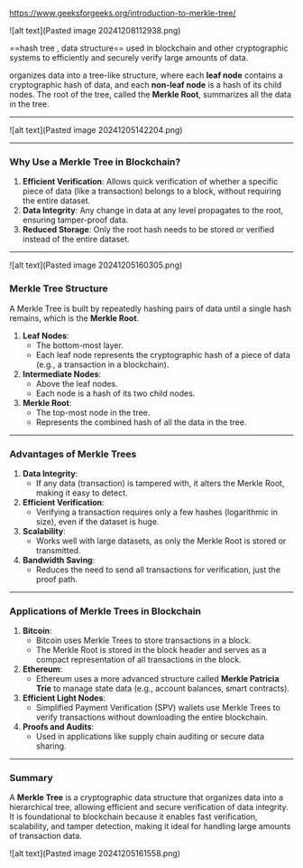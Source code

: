https://www.geeksforgeeks.org/introduction-to-merkle-tree/

![alt text](Pasted image 20241208112938.png)

==hash tree , data structure== used in blockchain and other cryptographic systems to efficiently and securely verify large amounts of data.

organizes data into a tree-like structure, where each **leaf node** contains a cryptographic hash of data, and each **non-leaf node** is a hash of its child nodes. The root of the tree, called the **Merkle Root**, summarizes all the data in the tree.

---
![alt text](Pasted image 20241205142204.png)

---
### **Why Use a Merkle Tree in Blockchain?**

1. **Efficient Verification**: Allows quick verification of whether a specific piece of data (like a transaction) belongs to a block, without requiring the entire dataset.
2. **Data Integrity**: Any change in data at any level propagates to the root, ensuring tamper-proof data.
3. **Reduced Storage**: Only the root hash needs to be stored or verified instead of the entire dataset.
---

![alt text](Pasted image 20241205160305.png)
### **Merkle Tree Structure**

A Merkle Tree is built by repeatedly hashing pairs of data until a single hash remains, which is the **Merkle Root**.

1. **Leaf Nodes**:
    - The bottom-most layer.
    - Each leaf node represents the cryptographic hash of a piece of data (e.g., a transaction in a blockchain).
2. **Intermediate Nodes**:
    - Above the leaf nodes.
    - Each node is a hash of its two child nodes.
3. **Merkle Root**:
    - The top-most node in the tree.
    - Represents the combined hash of all the data in the tree.
---
### **Advantages of Merkle Trees**

1. **Data Integrity**:
    - If any data (transaction) is tampered with, it alters the Merkle Root, making it easy to detect.
2. **Efficient Verification**:
    - Verifying a transaction requires only a few hashes (logarithmic in size), even if the dataset is huge.
3. **Scalability**:
    - Works well with large datasets, as only the Merkle Root is stored or transmitted.
4. **Bandwidth Saving**:
    - Reduces the need to send all transactions for verification, just the proof path.

---

### **Applications of Merkle Trees in Blockchain**

1. **Bitcoin**:
    - Bitcoin uses Merkle Trees to store transactions in a block.
    - The Merkle Root is stored in the block header and serves as a compact representation of all transactions in the block.
2. **Ethereum**:
    - Ethereum uses a more advanced structure called **Merkle Patricia Trie** to manage state data (e.g., account balances, smart contracts).
3. **Efficient Light Nodes**:
    - Simplified Payment Verification (SPV) wallets use Merkle Trees to verify transactions without downloading the entire blockchain.
4. **Proofs and Audits**:
    - Used in applications like supply chain auditing or secure data sharing.

---

### **Summary**

A **Merkle Tree** is a cryptographic data structure that organizes data into a hierarchical tree, allowing efficient and secure verification of data integrity. It is foundational to blockchain because it enables fast verification, scalability, and tamper detection, making it ideal for handling large amounts of transaction data.

![alt text](Pasted image 20241205161558.png)